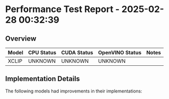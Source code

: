 # Performance Test Report - 2025-02-28 00:32:39

## Overview

| Model | CPU Status | CUDA Status | OpenVINO Status | Notes |
|-------|------------|-------------|-----------------|-------|
| XCLIP | UNKNOWN | UNKNOWN | UNKNOWN | |

## Implementation Details

The following models had improvements in their implementations:

